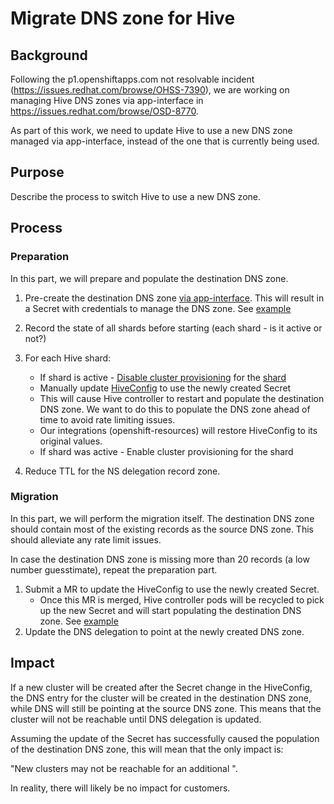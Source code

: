 # Migrate DNS zone for Hive

## Background

Following the p1.openshiftapps.com not resolvable incident (https://issues.redhat.com/browse/OHSS-7390), we are working on managing Hive DNS zones via app-interface in https://issues.redhat.com/browse/OSD-8770.

As part of this work, we need to update Hive to use a new DNS zone managed via app-interface, instead of the one that is currently being used.

## Purpose

Describe the process to switch Hive to use a new DNS zone.

## Process

### Preparation

In this part, we will prepare and populate the destination DNS zone.

1. Pre-create the destination DNS zone [via app-interface](https://gitlab.cee.redhat.com/service/app-interface#manage-external-dns-zones-via-app-interface-openshiftnamespace-1yml). This will result in a Secret with credentials to manage the DNS zone. See [example](https://gitlab.cee.redhat.com/service/app-interface/-/blob/1f590c8ee98845853a2a09a8339ebffdf7ca037a/data/services/hive/namespaces/hive-stage-01/hive-stage.yml#L125-129)

1. Record the state of all shards before starting (each shard - is it active or not?)

1. For each Hive shard:
    - If shard is active - [Disable cluster provisioning](https://gitlab.cee.redhat.com/service/app-interface/-/blob/master/docs/app-sre/sop/hive-shard-provisioning.md#disabling-shards-from-rotation) for the [shard](https://gitlab.cee.redhat.com/service/app-interface/-/blob/2ac0b9ba83d07dc6257ba87dd3cfa93ee37ec49d/data/services/ocm/shared-resources/production.yml#L21-51)
    - Manually update [HiveConfig](https://gitlab.cee.redhat.com/service/app-interface/-/blob/1f590c8ee98845853a2a09a8339ebffdf7ca037a/resources/services/hive/stage/hive.hiveconfig.yaml#L50) to use the newly created Secret
    - This will cause Hive controller to restart and populate the destination DNS zone. We want to do this to populate the DNS zone ahead of time to avoid rate limiting issues.
    - Our integrations (openshift-resources) will restore HiveConfig to its original values.
    - If shard was active - Enable cluster provisioning for the shard

1. Reduce TTL for the NS delegation record zone.

### Migration

In this part, we will perform the migration itself. The destination DNS zone should contain most of the existing records as the source DNS zone. This should alleviate any rate limit issues.

In case the destination DNS zone is missing more than 20 records (a low number guesstimate), repeat the preparation part.

1. Submit a MR to update the HiveConfig to use the newly created Secret.
    * Once this MR is merged, Hive controller pods will be recycled to pick up the new Secret and will start populating the destination DNS zone. See [example](https://gitlab.cee.redhat.com/service/app-interface/-/blob/1f590c8ee98845853a2a09a8339ebffdf7ca037a/resources/services/hive/stage/hive.hiveconfig.yaml#L50)
1. Update the DNS delegation to point at the newly created DNS zone.

## Impact

If a new cluster will be created after the Secret change in the HiveConfig, the DNS entry for the cluster will be created in the destination DNS zone, while DNS will still be pointing at the source DNS zone. This means that the cluster will not be reachable until DNS delegation is updated.

Assuming the update of the Secret has successfully caused the population of the destination DNS zone, this will mean that the only impact is:

"New clusters may not be reachable for an additional <time between Secret change and DNS delegation update and propogation>".

In reality, there will likely be no impact for customers.
